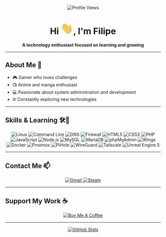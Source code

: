 <p align="center">
  <img src="https://komarev.com/ghpvc/?username=TheOneFMS" alt="Profile Views" />
</p>

<h1 align="center">
  Hi <img src="https://raw.githubusercontent.com/ABSphreak/ABSphreak/master/gifs/Hi.gif" width="40px"/>, I'm Filipe
</h1>
<p align="center"><b>A technology enthusiast focused on learning and growing</b></p>

---

## About Me 💬

- 🎮 Gamer who loves challenges
- 📺 Anime and manga enthusiast
- 💻 Passionate about system administration and development
- 🌐 Constantly exploring new technologies

---

## Skills & Learning 🛠️📘

<p align="center">
  <!-- Core system skills -->
  <img src="https://img.shields.io/badge/Linux-FCC624?style=for-the-badge&logo=linux&logoColor=black" alt="Linux" />
  <img src="https://img.shields.io/badge/Command%20Line-4EAA25?style=for-the-badge&logo=gnu-bash&logoColor=white" alt="Command Line" />
  <img src="https://img.shields.io/badge/DNS-0078D4?style=for-the-badge&logo=cloudflare&logoColor=white" alt="DNS" />
  <img src="https://img.shields.io/badge/Firewall-E44C65?style=for-the-badge&logo=fortinet&logoColor=white" alt="Firewall" />

  <!-- Development-related skills -->
  <img src="https://img.shields.io/badge/HTML5-E34F26?style=for-the-badge&logo=html5&logoColor=white" alt="HTML5" />
  <img src="https://img.shields.io/badge/CSS3-1572B6?style=for-the-badge&logo=css3&logoColor=white" alt="CSS3" />
  <img src="https://img.shields.io/badge/PHP-777BB4?style=for-the-badge&logo=php&logoColor=white" alt="PHP" />
  <img src="https://img.shields.io/badge/JavaScript-F7DF1E?style=for-the-badge&logo=javascript&logoColor=black" alt="JavaScript" />
  <img src="https://img.shields.io/badge/Node.js-339933?style=for-the-badge&logo=node.js&logoColor=white" alt="Node.js" />
  <img src="https://img.shields.io/badge/MySQL-4479A1?style=for-the-badge&logo=mysql&logoColor=white" alt="MySQL" />
  <img src="https://img.shields.io/badge/MariaDB-003545?style=for-the-badge&logo=mariadb&logoColor=white" alt="MariaDB" />
  <img src="https://img.shields.io/badge/PhpMyAdmin-6C78AF?style=for-the-badge&logo=phpmyadmin&logoColor=white" alt="phpMyAdmin" />

  <!-- Infrastructure and tools -->
  <img src="https://img.shields.io/badge/Wings-181717?style=for-the-badge&logo=pterodactyl&logoColor=white" alt="Wings" />
  <img src="https://img.shields.io/badge/Docker-2496ED?style=for-the-badge&logo=docker&logoColor=white" alt="Docker" />
  <img src="https://img.shields.io/badge/Proxmox-E57000?style=for-the-badge&logo=proxmox&logoColor=white" alt="Proxmox" />
  <img src="https://img.shields.io/badge/PiHole-96060C?style=for-the-badge&logo=pihole&logoColor=white" alt="PiHole" />
  <img src="https://img.shields.io/badge/WireGuard-88171A?style=for-the-badge&logo=wireguard&logoColor=white" alt="WireGuard" />
  <img src="https://img.shields.io/badge/Tailscale-002C82?style=for-the-badge&logo=tailscale&logoColor=white" alt="Tailscale" />

  <!-- Learning -->
  <img src="https://img.shields.io/badge/Unreal%20Engine-0E1128?style=for-the-badge&logo=unreal-engine&logoColor=white" alt="Unreal Engine 5" />
</p>

---

## Contact Me 📫

<p align="center">
  <a href="mailto:filpm98@gmail.com">
    <img src="https://img.shields.io/badge/Gmail-D14836?style=for-the-badge&logo=gmail&logoColor=white" alt="Gmail" />
  </a>
  <a href="https://steamcommunity.com/id/FILPAZORES/">
    <img src="https://img.shields.io/badge/Steam-000000?style=for-the-badge&logo=steam&logoColor=white" alt="Steam" />
  </a>
</p>

---

## Support My Work ☕

<p align="center">
  <a href="https://www.buymeacoffee.com/theonefms" target="_blank">
    <img src="https://cdn.buymeacoffee.com/buttons/v2/default-red.png" alt="Buy Me A Coffee" width="150" />
  </a>
</p>

---

<p align="center">
  <a href="https://github.com/anuraghazra/github-readme-stats">
    <img src="https://github-readme-stats.vercel.app/api?username=TheOneFMS&&show_icons=true&theme=radical" alt="GitHub Stats" />
  </a>
</p>
